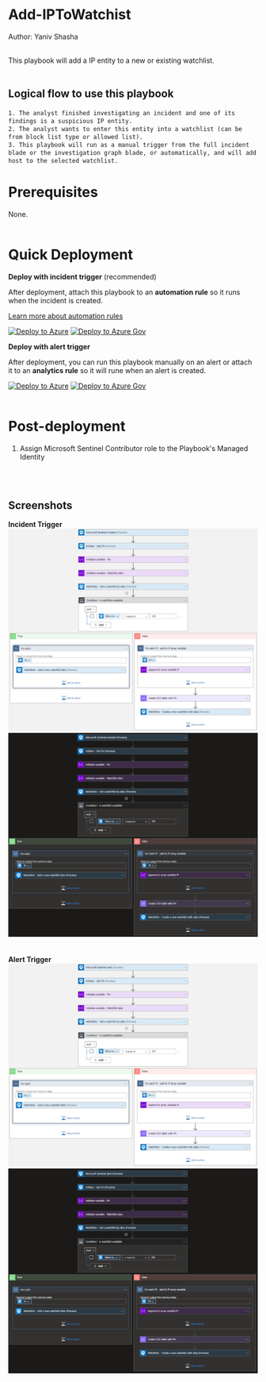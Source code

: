 #  Add-IPToWatchist

Author: Yaniv Shasha
<br><br>

This playbook will add a IP entity to a new or existing watchlist.
<br><br>
 

## Logical flow to use this playbook

	1. The analyst finished investigating an incident and one of its findings is a suspicious IP entity.
	2. The analyst wants to enter this entity into a watchlist (can be from block list type or allowed list).
	3. This playbook will run as a manual trigger from the full incident blade or the investigation graph blade, or automatically, and will add host to the selected watchlist.

# Prerequisites

None.<br><br>

# Quick Deployment
**Deploy with incident trigger** (recommended)

After deployment, attach this playbook to an **automation rule** so it runs when the incident is created.

[Learn more about automation rules](https://docs.microsoft.com/azure/sentinel/automate-incident-handling-with-automation-rules#creating-and-managing-automation-rules)

[![Deploy to Azure](https://aka.ms/deploytoazurebutton)](https://portal.azure.com/#create/Microsoft.Template/uri/https%3A%2F%2Fraw.githubusercontent.com%2FAzure%2FAzure-Sentinel%2Fmaster%2FPlaybooks%2FWatchlist-Add-IPToWatchList%2Fincident-trigger%2Fazuredeploy.json)
[![Deploy to Azure Gov](https://aka.ms/deploytoazuregovbutton)](https://portal.azure.us/#create/Microsoft.Template/uri/https%3A%2F%2Fraw.githubusercontent.com%2FAzure%2FAzure-Sentinel%2Fmaster%2FPlaybooks%2FWatchlist-Add-IPToWatchList%2Fincident-trigger%2Fazuredeploy.json)

**Deploy with alert trigger**

After deployment, you can run this playbook manually on an alert or attach it to an **analytics rule** so it will rune when an alert is created.

[![Deploy to Azure](https://aka.ms/deploytoazurebutton)](https://portal.azure.com/#create/Microsoft.Template/uri/https%3A%2F%2Fraw.githubusercontent.com%2FAzure%2FAzure-Sentinel%2Fmaster%2FPlaybooks%2FWatchlist-Add-IPToWatchList%2Falert-trigger%2Fazuredeploy.json)
[![Deploy to Azure Gov](https://aka.ms/deploytoazuregovbutton)](https://portal.azure.us/#create/Microsoft.Template/uri/https%3A%2F%2Fraw.githubusercontent.com%2FAzure%2FAzure-Sentinel%2Fmaster%2FPlaybooks%2FWatchlist-Add-IPToWatchList%2Falert-trigger%2Fazuredeploy.json)
<br><br>

# Post-deployment
1. Assign Microsoft Sentinel Contributor role to the Playbook's Managed Identity

<br><br>

## Screenshots
**Incident Trigger**<br>
![Incident Trigger](./incident-trigger/images/incidentTrigger-light.png)<br>
![Incident Trigger](./incident-trigger/images/incidentTrigger-dark.png)<br><br><br>
**Alert Trigger**<br>
![Alert Trigger](./alert-trigger/images/alertTrigger-light.png)<br>
![Alert Trigger](./alert-trigger/images/alertTrigger-dark.png)<br>
